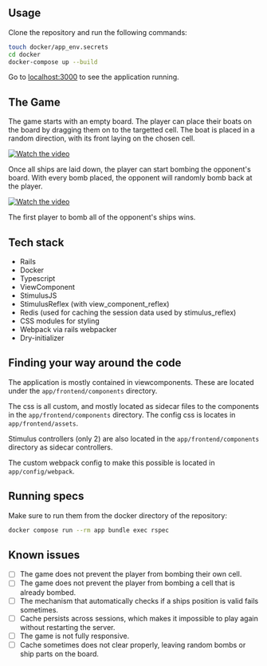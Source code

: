 ## Usage

Clone the repository and run the following commands:

```sh
touch docker/app_env.secrets
cd docker
docker-compose up --build
```

Go to [localhost:3000](http://localhost:3000) to see the application running.

## The Game

The game starts with an empty board. The player can place their boats on the board by dragging them on to the targetted cell. The boat is placed in a random direction, with its front laying on the chosen cell.

[![Watch the video](https://cdn.loom.com/sessions/thumbnails/595772e44c5c4c70a7b02e628ca3189f-with-play.gif)](https://www.loom.com/embed/595772e44c5c4c70a7b02e628ca3189f)

Once all ships are laid down, the player can start bombing the opponent's board. With every bomb placed, the opponent will randomly bomb back at the player.

[![Watch the video](https://cdn.loom.com/sessions/thumbnails/051a5c7df24140a594022b3035c6354e-with-play.gif)](https://www.loom.com/embed/051a5c7df24140a594022b3035c6354e)


The first player to bomb all of the opponent's ships wins.

## Tech stack

- Rails
- Docker
- Typescript
- ViewComponent
- StimulusJS
- StimulusReflex (with view_component_reflex)
- Redis (used for caching the session data used by stimulus_reflex)
- CSS modules for styling
- Webpack via rails webpacker
- Dry-initializer

## Finding your way around the code

The application is mostly contained in viewcomponents. These are located under the `app/frontend/components` directory.

The css is all custom, and mostly located as sidecar files to the components in the `app/frontend/components` directory. The config css is locates in `app/frontend/assets`.

Stimulus controllers (only 2) are also located in the `app/frontend/components` directory as sidecar controllers.

The custom webpack config to make this possible is located in `app/config/webpack`.


## Running specs

Make sure to run them from the docker directory of the repository:

```sh
docker compose run --rm app bundle exec rspec
```

## Known issues

- [ ] The game does not prevent the player from bombing their own cell.
- [ ] The game does not prevent the player from bombing a cell that is already bombed.
- [ ] The mechanism that automatically checks if a ships position is valid fails sometimes.
- [ ] Cache persists across sessions, which makes it impossible to play again without restarting the server.
- [ ] The game is not fully responsive.
- [ ] Cache sometimes does not clear properly, leaving random bombs or ship parts on the board.
